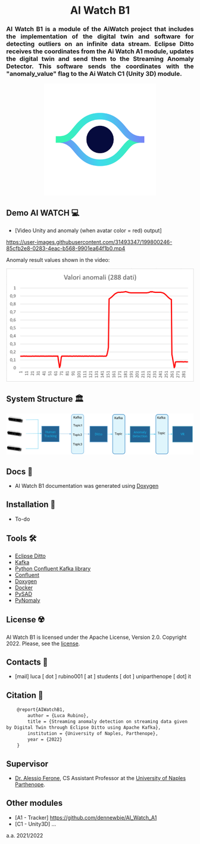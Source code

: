 <p>
    <div align="center">
        <h1> AI Watch B1 </h1>
    </div>
    <div align="justify">
        <h3> AI Watch B1 is a module of the AiWatch project that includes the implementation of the digital twin and software for detecting outliers on an infinite data stream. Eclipse Ditto receives the coordinates from the Ai Watch A1 module, updates the digital twin and send them to the Streaming Anomaly Detector. This software sends the coordinates with the "anomaly_value" flag to the Ai Watch C1 (Unity 3D) module.
        </h3>
    </div>
    <div align="center">
        <img src="images/eye_big_white@2x.png" width="300">
    </div>
    
</p>


## Demo AI WATCH 💻
- [Video Unity and anomaly (when avatar color = red) output] 

https://user-images.githubusercontent.com/31493347/199800246-85cfb2e8-0283-4eac-b568-9901ea64f1b0.mp4

Anomaly result values shown in the video:
<p>
    <div align="center">
        <img src="images/grafico%20anomalie.PNG", width="600">
    </div>
</p>


## System Structure 🏛
<p>
    <div align="center">
        <img src="AI%20WATCH%20Architecture/architettura_di_comunicazione.png">
    </div>
</p>


## Docs 📜
- AI Watch B1 documentation was generated using [Doxygen](https://doxygen.nl/)



## Installation 🚀
- To-do


## Tools 🛠
- [Eclipse Ditto](https://www.eclipse.org/ditto/)
- [Kafka](https://kafka.apache.org/)
- [Python Confluent Kafka library](https://github.com/confluentinc/confluent-kafka-python)
- [Confluent](https://www.confluent.io/)
- [Doxygen](https://doxygen.nl/)
- [Docker](https://www.docker.com/)
- [PySAD](https://pysad.readthedocs.io/en/latest/)
- [PyNomaly](https://github.com/vc1492a/PyNomaly)




## License ☢️
AI Watch B1 is licensed under the Apache License, Version 2.0. Copyright 2022. Please, see the [license](https://github.com/Luruu/AI_Watch_B1/blob/main/LICENSE).



## Contacts 🪪
- [mail] luca [ dot ] rubino001 [ at ] students [ dot ] uniparthenope [ dot] it


## Citation 📖
```
    @report{AIWatchB1,
        author = {Luca Rubino},
        title = {Streaming anomaly detection on streaming data given by Digital Twin through Eclipse Ditto using Apache Kafka​},
        institution = {University of Naples, Parthenope},
        year = {2022}
    }
```

## Supervisor
- [Dr. Alessio Ferone](https://www.researchgate.net/profile/Alessio-Ferone), CS Assistant Professor at the [University of Naples Parthenope](https://www.uniparthenope.it/).


## Other modules
- [A1 - Tracker] https://github.com/dennewbie/AI_Watch_A1
- [C1 - Unity3D] ...

a.a. 2021/2022

